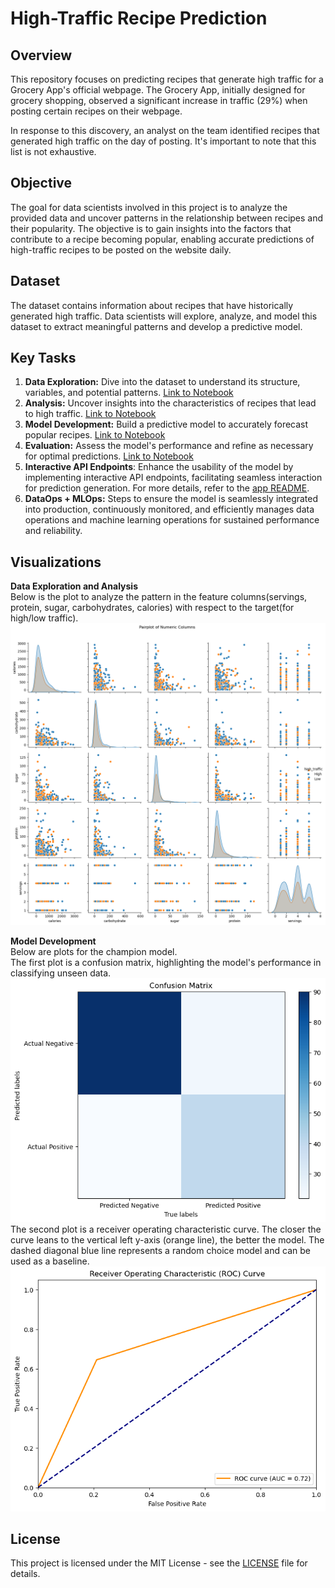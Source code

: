 # High-Traffic Recipe Prediction

## Overview
This repository focuses on predicting recipes that generate high traffic for a Grocery App's official webpage. The Grocery App, initially designed for grocery shopping, observed a significant increase in traffic (29%) when posting certain recipes on their webpage.

In response to this discovery, an analyst on the team identified recipes that generated high traffic on the day of posting. It's important to note that this list is not exhaustive.

## Objective
The goal for data scientists involved in this project is to analyze the provided data and uncover patterns in the relationship between recipes and their popularity. The objective is to gain insights into the factors that contribute to a recipe becoming popular, enabling accurate predictions of high-traffic recipes to be posted on the website daily.

## Dataset
The dataset contains information about recipes that have historically generated high traffic. Data scientists will explore, analyze, and model this dataset to extract meaningful patterns and develop a predictive model.

## Key Tasks
1. **Data Exploration:** Dive into the dataset to understand its structure, variables, and potential patterns. [Link to Notebook](notebooks/data_analysis.ipynb)
2. **Analysis:** Uncover insights into the characteristics of recipes that lead to high traffic. [Link to Notebook](notebooks/data_analysis.ipynb)
3. **Model Development:** Build a predictive model to accurately forecast popular recipes. [Link to Notebook](notebooks/predictive_modelling.ipynb)
4. **Evaluation:** Assess the model's performance and refine as necessary for optimal predictions. [Link to Notebook](notebooks/predictive_modelling.ipynb)
5. **Interactive API Endpoints**: Enhance the usability of the model by implementing interactive API endpoints, facilitating seamless interaction for prediction generation.  For more details, refer to the [app README](app/README.md).
6. **DataOps + MLOps:** Steps to ensure the model is seamlessly integrated into production, continuously monitored, and efficiently manages data operations and machine learning operations for sustained performance and reliability.

## Visualizations
**Data Exploration and Analysis**
<br/> Below is the plot to analyze the pattern in the feature columns(servings, protein, sugar, carbohydrates, calories) with respect to the target(for high/low traffic).
![Pair plot of Numeric columns](imgs/pair_plot.png)

**Model Development**
<br/> Below are plots for the champion model.
<br/>The first plot is a confusion matrix, highlighting the model's performance in classifying unseen data.
![confusion matrix](imgs/champion_model_confusion_matrix.png)
<br/>The second plot is a receiver operating characteristic curve. The closer the curve leans to the vertical left y-axis (orange line), the better the model. The dashed diagonal blue line represents a random choice model and can be used as a baseline.
![roc curve](imgs/champion_model_roc.png)

## License
This project is licensed under the MIT License - see the [LICENSE](LICENSE) file for details.